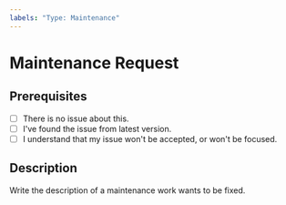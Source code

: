```yaml
---
labels: "Type: Maintenance"
---
```


# Maintenance Request

## Prerequisites

- [ ] There is no issue about this.
- [ ] I've found the issue from latest version.
- [ ] I understand that my issue won't be accepted, or won't be focused.

## Description

Write the description of a maintenance work wants to be fixed.
